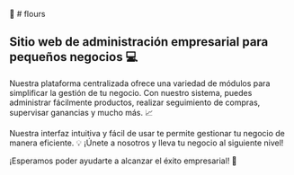 :scroll: # flours

## Sitio web de administración empresarial para pequeños negocios :computer:

Nuestra plataforma centralizada ofrece una variedad de módulos para simplificar la gestión de tu negocio. Con nuestro sistema, puedes administrar fácilmente productos, realizar seguimiento de compras, supervisar ganancias y mucho más. :chart_with_upwards_trend:

Nuestra interfaz intuitiva y fácil de usar te permite gestionar tu negocio de manera eficiente. :bulb: ¡Únete a nosotros y lleva tu negocio al siguiente nivel!

¡Esperamos poder ayudarte a alcanzar el éxito empresarial! :rocket:
